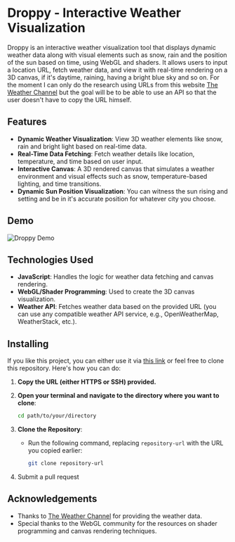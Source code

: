 # Droppy - Interactive Weather Visualization

Droppy is an interactive weather visualization tool that displays dynamic weather data along with visual elements such as snow, rain and the position of the sun based on time, using WebGL and shaders. It allows users to input a location URL, fetch weather data, and view it with real-time rendering on a 3D canvas, if it's daytime, raining, having a bright blue sky and so on. For the moment I can only do the research using URLs from this website [The Weather Channel](https://weather.com/) but the goal will be to be able to use an API so that the user doesn't have to copy the URL himself. 

## Features

- **Dynamic Weather Visualization**: View 3D weather elements like snow, rain and bright light based on real-time data.
- **Real-Time Data Fetching**: Fetch weather details like location, temperature, and time based on user input.
- **Interactive Canvas**: A 3D rendered canvas that simulates a weather environment and visual effects such as snow, temperature-based lighting, and time transitions.
- **Dynamic Sun Position Visualization**: You can witness the sun rising and setting and be in it's accurate position for whatever city you choose.

## Demo

![Droppy Demo](path/to/your/gif.gif)

## Technologies Used

- **JavaScript**: Handles the logic for weather data fetching and canvas rendering.
- **WebGL/Shader Programming**: Used to create the 3D canvas visualization.
- **Weather API**: Fetches weather data based on the provided URL (you can use any compatible weather API service, e.g., OpenWeatherMap, WeatherStack, etc.).

## Installing

If you like this project, you can either use it via [this link](https://mailitruong.github.io/RayMarching/) or feel free to clone this repository. Here's how you can do:

1. **Copy the URL (either HTTPS or SSH) provided.**

2. **Open your terminal and navigate to the directory where you want to clone**:
     ```bash
     cd path/to/your/directory
     ```

4. **Clone the Repository**:
   - Run the following command, replacing `repository-url` with the URL you copied earlier:
     ```bash
     git clone repository-url
     ```
5. Submit a pull request

## Acknowledgements

- Thanks to [The Weather Channel](https://weather.com/) for providing the weather data.
- Special thanks to the WebGL community for the resources on shader programming and canvas rendering techniques.

